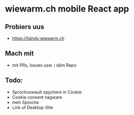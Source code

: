 # wiewarm.ch mobile React app

## Probiers uus

 * https://händy.wiewarm.ch 

 ## Mach mit

  * mit PRs, Issues usw. i däm Repo

## Todo:

 * Sprochuswauh spychere in Cookie
 * Cookie consent nagware
 * meh Sproche
 * Link uf Desktop-Site
